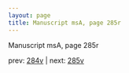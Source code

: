 ```yaml
---
layout: page
title: Manuscript msA, page 285r
---
```


Manuscript msA, page 285r

prev:  [284v](../284v) | next:  [285v](../285v)